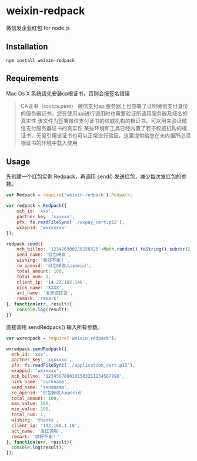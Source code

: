 # weixin-redpack
微信发企业红包 for node.js

## Installation
```
npm install weixin-redpack
```

## Requirements
Mac Os X 系统请先安装ca根证书，否则会报签名错误
> CA证书（rootca.pem）
微信支付api服务器上也部署了证明微信支付身份的服务器证书，您在使用api进行调用时也需要验证所调用服务器及域名的真实性
该文件为签署微信支付证书的权威机构的根证书，可以用来验证微信支付服务器证书的真实性
某些环境和工具已经内置了若干权威机构的根证书，无需引用该证书也可以正常进行验证，这里提供给您在未内置所必须根证书的环境中载入使用

## Usage
先创建一个红包实例 Redpack，再调用 send() 发送红包，减少每次发红包的参数。
```js
var Redpack = require('weixin-redpack').Redpack;

var redpack = Redpack({
	mch_id: 'xxx',
	partner_key: 'xxxxxx',
	pfx: fs.readFileSync('./wxpay_cert.p12'),
	wxappid: 'wxxxxxxx'
});

redpack.send({
	mch_billno: '123426900220150325'+Math.random().toString().substr(2,10),
	send_name: '红包来自',
	wishing: '收好不谢！',
	re_openid: '红包接收人openid',
	total_amount: 100,
	total_num: 1,
	client_ip: '14.23.102.146',
	nick_name: 'XXXX',
	act_name: '发测试红包',
	remark: 'remark'
}, function(err, result){
	console.log(result);
})
```

直接调用 sendRedpack() 输入所有参数。
```js
var wxredpack = require('weixin-redpack');

wxredpack.sendRedpack({
  mch_id: 'xxx',
  partner_key: 'xxxxxxx',
  pfx: fs.readFileSync('./application_cert.p12'),
  wxappid: 'wxxxxxx',
  mch_billno: '1234567890201503251234567890',
  nick_name: 'nickname',
  send_name: 'sendname',
  re_openid: '红包接收人openid'
  total_amount: 100,
  max_value: 100,
  min_value: 100,
  total_num: 1,
  wishing: 'thanks',
  client_ip: '192.168.1.10',
  act_name: '发红包啦',
  remark: '收好不谢！'
}, function(err, result){
  console.log(result);
});
```

